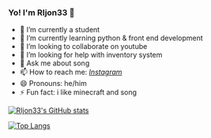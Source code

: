 ###                                                                                   Yo! I'm RIjon33 👋

- 🔭 I’m currently a student
- 🌱 I’m currently learning python & front end development
- 👯 I’m looking to collaborate on youtube
- 🤔 I’m looking for help with inventory system
- 💬 Ask me about song
- 📫 How to reach me: [_Instagram_](https://www.instagram.com/_rijon3/)
- 😄 Pronouns: he/him
- ⚡ Fun fact: i like minecraft and song

[![RIjon33's GitHub stats](https://github-readme-stats.vercel.app/api?username=RIjon33&theme=dracula)](https://github.com/RIjon33/github-readme-stats)

[![Top Langs](https://github-readme-stats.vercel.app/api/top-langs/?username=anuraghazra&layout=compact&theme=dracula)](https://github.com/anuraghazra/github-readme-stats)
